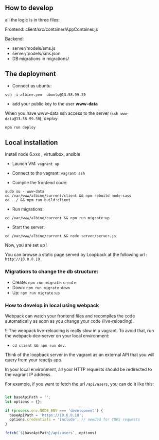 ## How to develop
all the logic is in three files:

Frontend: client/src/container/AppContainer.js

Backend:
- server/models/sms.js
- server/models/sms.json
- DB migrations in migrations/

## The deployment

- Connect as ubuntu:

`ssh -i albine.pem  ubuntu@13.58.99.30`

- add your public key to the user **www-data**

When you have www-data ssh access to the server (`ssh www-data@13.58.99.30`), deploy:

```bash
npm run deploy
```

## Local installation

Install node 6.xxx , virtualbox, ansible

- Launch VM: `vagrant up`

- Connect to the vagrant: `vagrant ssh`

- Compile the frontend code:
```
sudo su - www-data
cd /var/www/albine/current/client && npm rebuild node-sass
cd ../ && npm run build:client
```

- Run migrations:
```
cd /var/www/albine/current && npm run migrate:up
```

- Start the server:
```
cd /var/www/albine/current && node server/server.js
```

Now, you are set up !

You can browse a static page served by Loopback at the following url : `http://10.0.0.10`

### Migrations to change the db structure:

- Create: `npm run migrate:create`
- Down: `npm run migrate:down`
- Up: `npm run migrate:up`

### How to develop in local using webpack

 Webpack can watch your frontend files and recompiles the code automatically as soon as you change your code (live-reloading).

 :bangbang: The webpack live-reloading is really slow in a vagrant. To avoid that, run the webpack-dev-server on your local environment:
 - `cd client && npm run dev`.


 Think of the loopback server in the vagrant as an external API that you will query from your reactjs app.

 In your local environment, all your HTTP requests should be redirected to the vagrant IP address.

 For example, if you want to fetch the url `/api/users`, you can do it like this:

 ```javascript

 let baseApiPath = '';
 let options = {};

 if (process.env.NODE_ENV === 'development') {
   baseApiPath = 'https://10.0.0.10';
   options.credentials = 'include'; // needed for CORS requests
 }

 fetch(`${baseApiPath}/api/users`, options)
 ```
